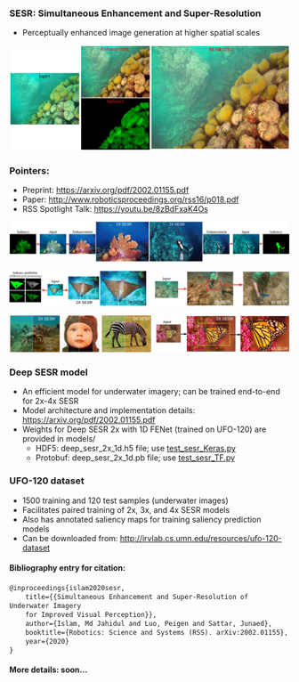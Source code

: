 ### SESR: Simultaneous Enhancement and Super-Resolution 
- Perceptually enhanced image generation at higher spatial scales

![im0](/data/p0.jpg)

### Pointers:
- Preprint: https://arxiv.org/pdf/2002.01155.pdf
- Paper: http://www.roboticsproceedings.org/rss16/p018.pdf
- RSS Spotlight Talk: https://youtu.be/8zBdFxaK4Os

![im1](/data/p1.jpg)

![im2](/data/p2.jpg)

![im3](/data/p3.jpg)


### Deep SESR model
- An efficient model for underwater imagery; can be trained end-to-end for 2x-4x SESR 
- Model architecture and implementation details: https://arxiv.org/pdf/2002.01155.pdf
- Weights for Deep SESR 2x with 1D FENet (trained on UFO-120) are provided in models/
	- HDF5: deep_sesr_2x_1d.h5 file; use [test_sesr_Keras.py](test_sesr_Keras.py)
	- Protobuf: deep_sesr_2x_1d.pb file; use [test_sesr_TF.py](test_sesr_TF.py) 


### UFO-120 dataset
- 1500 training and 120 test samples (underwater images) 
- Facilitates paired training of 2x, 3x, and 4x SESR models 
- Also has annotated saliency maps for training saliency prediction models 
- Can be downloaded from: http://irvlab.cs.umn.edu/resources/ufo-120-dataset


#### Bibliography entry for citation:
	
	@inproceedings{islam2020sesr,
	    title={{Simultaneous Enhancement and Super-Resolution of Underwater Imagery 
	    for Improved Visual Perception}},
	    author={Islam, Md Jahidul and Luo, Peigen and Sattar, Junaed},
	    booktitle={Robotics: Science and Systems (RSS). arXiv:2002.01155},
	    year={2020}
	}

#### More details: soon...
